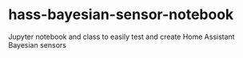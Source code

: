 # hass-bayesian-sensor-notebook
Jupyter notebook and class to easily test and create Home Assistant Bayesian sensors
